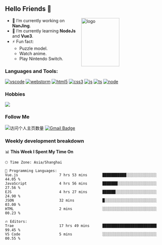 ## Hello Friends 👋

<img src="https://github-readme-stats.vercel.app/api?username=Eugeniocode&show_icons=true&theme=vue" alt="logo" height="160" align="right" width="50%" />

- 🔭 I’m currently working on **NanJing**.
- 🌱 I’m currently learning **NodeJs** and **Vue3**.
- ⚡ Fun fact: 
  - Puzzle model.
  - Watch anime.
  - Play Nintendo Switch.



### Languages and Tools:

[![vscode](https://img.shields.io/badge/Visual%20Studio%20Code-blue?style=flat-square&logo=visualstudiocode&logoColor=ffffff)]()
[![webstorm](https://img.shields.io/badge/webstorm-528DD7?style=flat-square&logo=webstorm&logoColor=#ffffff)]()
[![html5](https://img.shields.io/badge/-HTML5-F16528?style=flat-square&logo=html5&logoColor=ffffff)]()
[![css3](https://img.shields.io/badge/-CSS3-3699D5?style=flat-square&logo=css3&logoColor=ffffff)]()
[![js](https://img.shields.io/badge/-Javascript-F0DA50?style=flat-square&logo=javascript&logoColor=ffffff)]()
[![ts](https://img.shields.io/badge/-Typescript-083061?style=flat-square&logo=typescript&logoColor=ffffff)]()
[![node](https://img.shields.io/badge/-Node.js-80BD00?style=flat-square&logo=nodedotjs&logoColor=ffffff)]()


### Hobbies

![](https://img.shields.io/badge/-Nintendo%20Switch-e60012?style=flat-square&logo=nintendo%20switch&logoColor=ffffff)

### Follow Me
![访问个人主页数量](https://komarev.com/ghpvc/?username=Eugeniocode&color=blue)
[![Gmail Badge](https://img.shields.io/badge/mail-eugeniocode@yeah.net-blue?style=flat&logo=Gmail&logoColor=white&link=mailto:eugeniocode@yeah.net)](mailto:eugeniocode@yeah.net)


### Weekly development breakdown
<!--START_SECTION:waka-->
📊 **This Week I Spent My Time On** 

```text
🕑︎ Time Zone: Asia/Shanghai

💬 Programming Languages: 
Vue.js                   7 hrs 53 mins       ███████████░░░░░░░░░░░░░░   44.05 % 
JavaScript               4 hrs 56 mins       ███████░░░░░░░░░░░░░░░░░░   27.56 % 
EJS                      4 hrs 27 mins       ██████░░░░░░░░░░░░░░░░░░░   24.90 % 
JSON                     32 mins             █░░░░░░░░░░░░░░░░░░░░░░░░   03.00 % 
HTML                     2 mins              ░░░░░░░░░░░░░░░░░░░░░░░░░   00.23 % 

🔥 Editors: 
Trae                     17 hrs 49 mins      █████████████████████████   99.45 % 
VS Code                  5 mins              ░░░░░░░░░░░░░░░░░░░░░░░░░   00.55 % 
```


<!--END_SECTION:waka-->

